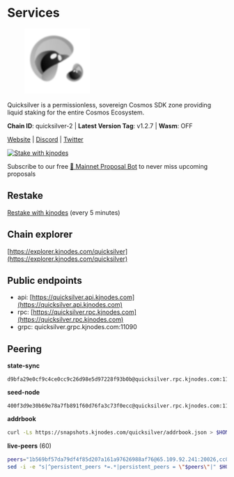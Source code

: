 # Services

<figure><img src="https://raw.githubusercontent.com/kj89/cosmos-images/main/logos/quicksilver.png" width="150" alt=""><figcaption></figcaption></figure>

Quicksilver is a permissionless, sovereign Cosmos SDK zone providing liquid staking for the entire Cosmos Ecosystem.

**Chain ID**: quicksilver-2 | **Latest Version Tag**: v1.2.7 | **Wasm**: OFF

[Website](https://quicksilver.zone) | [Discord](https://discord.gg/quicksilverprotocol) | [Twitter](https://twitter.com/quicksilverzone)

[![Stake with kjnodes](https://i.ibb.co/cr44Q8j/button-stake-with-kjnodes.png)](https://restake.app/quicksilver/quickvaloper1fqfgpwdngmmay6ah7mg9y4k7ayykpzu6l3ht2m)

Subscribe to our free [🤖 Mainnet Proposal Bot](https://t.me/kjnodes_proposal_bot) to never miss upcoming proposals

## Restake

[Restake with kjnodes](https://restake.app/quicksilver/quickvaloper1fqfgpwdngmmay6ah7mg9y4k7ayykpzu6l3ht2m) (every 5 minutes)
## Chain explorer
[https://explorer.kjnodes.com/quicksilver](https://explorer.kjnodes.com/quicksilver)

## Public endpoints

* api: [https://quicksilver.api.kjnodes.com](https://quicksilver.api.kjnodes.com)
* rpc: [https://quicksilver.rpc.kjnodes.com](https://quicksilver.rpc.kjnodes.com)
* grpc: quicksilver.grpc.kjnodes.com:11090

## Peering

**state-sync**

```text
d9bfa29e0cf9c4ce0cc9c26d98e5d97228f93b0b@quicksilver.rpc.kjnodes.com:11656
```

**seed-node**

```text
400f3d9e30b69e78a7fb891f60d76fa3c73f0ecc@quicksilver.rpc.kjnodes.com:11659
```

**addrbook**
```bash
curl -Ls https://snapshots.kjnodes.com/quicksilver/addrbook.json > $HOME/.quicksilverd/config/addrbook.json
```

**live-peers** (60)
```bash
peers="1b569bf57da79df4f85d207a161a97626988af76@65.109.92.241:20026,cc091c4d385e449a718fb252de800a9caf01913f@95.217.225.212:11656,4559f4c24037bfad4791b2a6d6d5c769a16cad53@65.109.92.79:15656,ef1cb5bff5b76957f02636a30d5d85d861a35dbe@65.109.92.240:21026,9f0770c748d9323223722faacd30262218287b40@65.108.238.102:11156,b212d5740b2e11e54f56b072dc13b6134650cfb5@169.155.168.98:26656,43b97f492bf47b455b7b275c396b1840f4eb336d@142.132.139.101:26656,5fa47201aa5208c30982b6f9d8ca44222d256fc5@51.91.70.90:48656,0b9833206c8967ac8ac0e1a407bedfe378b1a5f3@5.135.140.46:26656,e09b47db9c221a9d064069befcc471d949d2c28d@45.14.135.159:15620,072c61dee7f205b237aae0eca698aa4a0639d93e@95.214.54.28:26356,05241d21ff9e7c699bbdb4faa73da1860b6d8cd7@128.199.85.168:26656,d2247f7b919f0781c90ee61958d7044665a22d38@169.155.44.127:26656,ebafaa0d0087ecfc785b095d6a91a67a12eecd80@5.9.100.25:26656,c3ec2daba16e457ca5117079f34ff49e99e7572d@65.109.94.221:35656,6785dbb8a0138600e0e0faaa77baa375451b38bb@162.55.132.48:15620,5e2b0913543b7e1e070e32326d5d901b456b2190@146.19.24.133:26656,f73ee3d2450f41bcf1b2975552cdf60a118a64c9@46.4.50.247:11656,ff2055b198685f619897058a26776b9d1b73dc3c@178.63.184.129:26656,a9e0f3c8e84c575492a2ff454abdad3b4762e712@193.34.212.166:25656,e3dd956ac4081ba42ae3d038edd6d80ddf092751@198.199.90.99:26656,5f0c0411e34e1c7d0b9c53749d90a923b5e8c625@65.21.133.125:35656,271419d3eb3878c902ebb0064490ad702d9d067f@144.76.145.150:26656,06230bbaabb6c9c6223275b57d8e10fc609ae7ba@51.89.7.184:26633,0a3860f9d3c27b34910fe8660240ae55699b55c2@84.244.95.245:26656,3394976851c8a06002989572119925f6d839a980@51.195.234.250:26656,46a0c8717148c4a4aa86eaaa9727e7bc6bb8e70c@49.12.7.7:26656,e64a4e480a2971c339fa06a58293e8e060082ad5@185.16.36.134:26656,bdbb005129890e3b656841415b3b728d1e4529e6@176.9.155.98:26656,e1b058e5cfa2b836ddaa496b10911da62dcf182e@138.201.8.248:26656,161f453c9ff27f3120ec5078f56b505316fbc720@65.108.6.45:61156,833a368b9e639d50dcbeaa2e8347306979d55e50@199.217.117.78:11156,a7d96dc929824613315dcc1c90fee119f28cc51f@169.155.168.83:26656,04dcb466b6804e6a57b7f9188b90f5bdc17037c0@108.165.178.242:26654,bf5d518265b2d5e670cee6f4dc08b95da4fe8baf@107.155.109.202:26656,b2de28758ab185f46f3701654fcb31d102c28ac3@65.108.65.36:26656,4aa307d4ce413837a3da019e966d8115fb4c1467@198.244.229.218:26656,b4bcce87121963e1e97619dc135f2eb1a9fd5dfc@88.198.32.17:36656,a1f5e0b68f36091d5fc8f30aba914b6c191f21fa@65.108.128.201:11156,d057145a457f3e3565926d3b385acd366f117d18@65.109.52.178:26656,28ebd43e8c888ed069165fa035e101ae6fd7955e@139.162.191.246:26656,33720513faaa039977481782e33ffcb8ef67c4b7@95.217.114.220:11656,79b214369c8f52c2d33cf79fc1897677b24cf8cb@94.130.240.229:2000,618e09601dd5abb2bd02de957982742e4c1975ab@195.14.6.2:26656,ee14b4bbeb436056952c8e4e7c84826dfb92143b@65.109.105.17:26656,c764a288f1d36e7ca2c953378bb4fd6a0eed4091@141.95.65.73:11156,e4dbb1c6075822390aa23885750b306e1a54f9b0@5.161.101.185:26656,9bd2b7e39fb0d823402f22c90e3000fdf3cd05bf@88.99.104.180:26656,602700ce2ed57b2176514ec2ecbda079caa7a536@178.170.40.28:15620,8ebd6e7c74a9c36a175f9a86148354b378a4f387@185.248.24.16:26656,71b753819eb653e99e6a825b80af20ca9bccb087@135.125.163.63:24666,96bd0e87a5e5b88e8ce637aa3c7aa4f4803b1d03@51.195.234.240:26656,679f56feb7f4f91d46a92d0eb474d1dc43466d18@213.239.215.59:29986,0865ef3e5a613f75f17a0092bd47e71d8c171124@51.222.44.116:15656,663134c4999f4f9fc59879eaaebbb332e91e2160@45.34.1.114:33656,e3f8ffcdcf2f7e15a702ee72a87d4a48ab206057@148.72.153.85:26656,99795db2d6a0f026e93becf6d8b5fe0ba8849f18@146.59.81.92:47656,063ff82334c29ab2ed5d9ddebd1953e7df984a58@35.213.176.209:26656,4aa6607f87ad0b458526d3405731e71553cf275c@219.100.163.35:26656,d9bfa29e0cf9c4ce0cc9c26d98e5d97228f93b0b@65.109.88.38:11656"
sed -i -e "s|^persistent_peers *=.*|persistent_peers = \"$peers\"|" $HOME/.quicksilverd/config/config.toml
```
